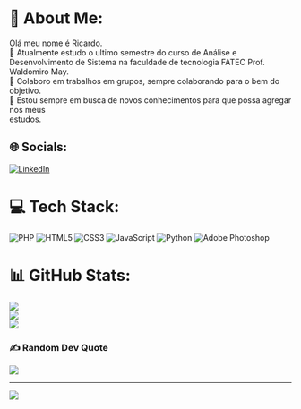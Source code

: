 # 💫 About Me:
Olá meu nome é Ricardo.<br>🔭 Atualmente estudo o ultimo semestre do curso de Análise e Desenvolvimento de Sistema na faculdade de tecnologia FATEC Prof. Waldomiro May.<br>👯 Colaboro em trabalhos em grupos, sempre colaborando para o bem do objetivo.<br>🌱 Estou sempre em busca de novos conhecimentos para que possa agregar nos meus<br> estudos.<br>


## 🌐 Socials:
[![LinkedIn](https://img.shields.io/badge/LinkedIn-%230077B5.svg?logo=linkedin&logoColor=white)](https://linkedin.com/in/https://www.linkedin.com/in/ricardo-carvalho-533180120/) 

# 💻 Tech Stack:
![PHP](https://img.shields.io/badge/php-%23777BB4.svg?style=for-the-badge&logo=php&logoColor=white) ![HTML5](https://img.shields.io/badge/html5-%23E34F26.svg?style=for-the-badge&logo=html5&logoColor=white) ![CSS3](https://img.shields.io/badge/css3-%231572B6.svg?style=for-the-badge&logo=css3&logoColor=white) ![JavaScript](https://img.shields.io/badge/javascript-%23323330.svg?style=for-the-badge&logo=javascript&logoColor=%23F7DF1E) ![Python](https://img.shields.io/badge/python-3670A0?style=for-the-badge&logo=python&logoColor=ffdd54) ![Adobe Photoshop](https://img.shields.io/badge/adobephotoshop-%2331A8FF.svg?style=for-the-badge&logo=adobephotoshop&logoColor=white)
# 📊 GitHub Stats:
![](https://github-readme-stats.vercel.app/api?username=xXRicardoX&theme=tokyonight&hide_border=false&include_all_commits=true&count_private=true)<br/>
![](https://github-readme-streak-stats.herokuapp.com/?user=xXRicardoX&theme=tokyonight&hide_border=false)<br/>
![](https://github-readme-stats.vercel.app/api/top-langs/?username=xXRicardoX&theme=tokyonight&hide_border=false&include_all_commits=true&count_private=true&layout=compact)

### ✍️ Random Dev Quote
![](https://quotes-github-readme.vercel.app/api?type=horizontal&theme=radical)

---
[![](https://visitcount.itsvg.in/api?id=xXRicardoX&icon=1&color=0)](https://visitcount.itsvg.in)

<!-- Proudly created with GPRM ( https://gprm.itsvg.in ) -->
